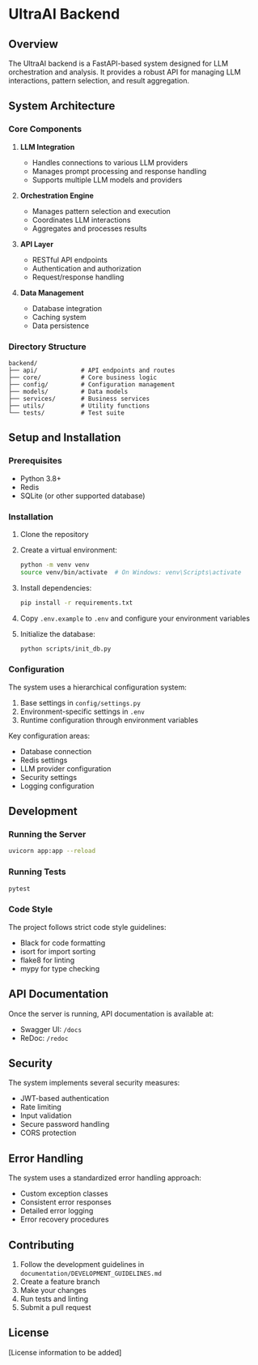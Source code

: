 # UltraAI Backend

## Overview

The UltraAI backend is a FastAPI-based system designed for LLM orchestration and analysis. It provides a robust API for managing LLM interactions, pattern selection, and result aggregation.

## System Architecture

### Core Components

1. **LLM Integration**
   - Handles connections to various LLM providers
   - Manages prompt processing and response handling
   - Supports multiple LLM models and providers

2. **Orchestration Engine**
   - Manages pattern selection and execution
   - Coordinates LLM interactions
   - Aggregates and processes results

3. **API Layer**
   - RESTful API endpoints
   - Authentication and authorization
   - Request/response handling

4. **Data Management**
   - Database integration
   - Caching system
   - Data persistence

### Directory Structure

```
backend/
├── api/            # API endpoints and routes
├── core/           # Core business logic
├── config/         # Configuration management
├── models/         # Data models
├── services/       # Business services
├── utils/          # Utility functions
└── tests/          # Test suite
```

## Setup and Installation

### Prerequisites

- Python 3.8+
- Redis
- SQLite (or other supported database)

### Installation

1. Clone the repository
2. Create a virtual environment:

   ```bash
   python -m venv venv
   source venv/bin/activate  # On Windows: venv\Scripts\activate
   ```

3. Install dependencies:

   ```bash
   pip install -r requirements.txt
   ```

4. Copy `.env.example` to `.env` and configure your environment variables
5. Initialize the database:

   ```bash
   python scripts/init_db.py
   ```

### Configuration

The system uses a hierarchical configuration system:

1. Base settings in `config/settings.py`
2. Environment-specific settings in `.env`
3. Runtime configuration through environment variables

Key configuration areas:

- Database connection
- Redis settings
- LLM provider configuration
- Security settings
- Logging configuration

## Development

### Running the Server

```bash
uvicorn app:app --reload
```

### Running Tests

```bash
pytest
```

### Code Style

The project follows strict code style guidelines:

- Black for code formatting
- isort for import sorting
- flake8 for linting
- mypy for type checking

## API Documentation

Once the server is running, API documentation is available at:

- Swagger UI: `/docs`
- ReDoc: `/redoc`

## Security

The system implements several security measures:

- JWT-based authentication
- Rate limiting
- Input validation
- Secure password handling
- CORS protection

## Error Handling

The system uses a standardized error handling approach:

- Custom exception classes
- Consistent error responses
- Detailed error logging
- Error recovery procedures

## Contributing

1. Follow the development guidelines in `documentation/DEVELOPMENT_GUIDELINES.md`
2. Create a feature branch
3. Make your changes
4. Run tests and linting
5. Submit a pull request

## License

[License information to be added]
